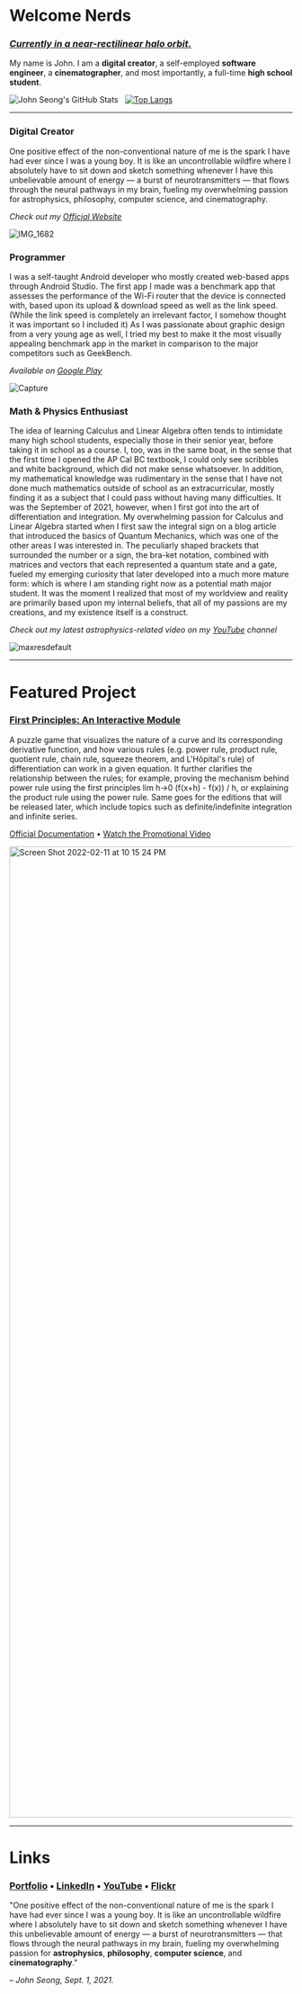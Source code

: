 # Welcome Nerds

### [*Currently in a near-rectilinear halo orbit.*](https://github.com/wonmor)

My name is John. I am a **digital creator**, a self-employed **software engineer**, a **cinematographer**, and most importantly, a full-time **high school student**.

![John Seong's GitHub Stats](https://github-readme-stats.vercel.app/api?username=wonmor&show_icons=true&theme=github_dark)&nbsp;&nbsp;&nbsp;[![Top Langs](https://github-readme-stats.vercel.app/api/top-langs/?username=wonmor&theme=github_dark)](https://github.com/anuraghazra/github-readme-stats)

---

### Digital Creator
One positive effect of the non-conventional nature of me is the spark I have had ever since I was a young boy. It is like an uncontrollable wildfire where I absolutely have to sit down and sketch something whenever I have this unbelievable amount of energy — a burst of neurotransmitters — that flows through the neural pathways in my brain, fueling my overwhelming passion for astrophysics, philosophy, computer science, and cinematography.

*Check out my [Official Website](https://johnseong.info)*

![IMG_1682](https://user-images.githubusercontent.com/35755386/153048922-1a157de1-711b-43a2-bec6-7160fa34a846.jpg)

### Programmer
I was a self-taught Android developer who mostly created web-based apps through Android Studio. The first app I made was a benchmark app that assesses the performance of the Wi-Fi router that the device is connected with, based upon its upload & download speed as well as the link speed. (While the link speed is completely an irrelevant factor, I somehow thought it was important so I included it) As I was passionate about graphic design from a very young age as well, I tried my best to make it the most visually appealing benchmark app in the market in comparison to the major competitors such as GeekBench.

*Available on [Google Play](https://play.google.com/store/apps/details?id=com.studiohorizon.wipi&hl=en_CA&gl=US)*

![Capture](https://user-images.githubusercontent.com/35755386/153048586-8342fd63-7f11-47ae-bda2-27f5bb7dfebc.PNG)

### Math & Physics Enthusiast
The idea of learning Calculus and Linear Algebra often tends to intimidate many high school students, especially those in their senior year, before taking it in school as a course. I, too, was in the same boat, in the sense that the first time I opened the AP Cal BC textbook, I could only see scribbles and white background, which did not make sense whatsoever. In addition, my mathematical knowledge was rudimentary in the sense that I have not done much mathematics outside of school as an extracurricular, mostly finding it as a subject that I could pass without having many difficulties. It was the September of 2021, however, when I first got into the art of differentiation and integration. My overwhelming passion for Calculus and Linear Algebra started when I first saw the integral sign on a blog article that introduced the basics of Quantum Mechanics, which was one of the other areas I was interested in. The peculiarly shaped brackets that surrounded the number or a sign, the bra-ket notation, combined with matrices and vectors that each represented a quantum state and a gate, fueled my emerging curiosity that later developed into a much more mature form: which is where I am standing right now as a potential math major student. It was the moment I realized that most of my worldview and reality are primarily based upon my internal beliefs, that all of my passions are my creations, and my existence itself is a construct.

*Check out my latest astrophysics-related video on my [YouTube](https://www.youtube.com/watch?v=AnD9-1YCGdg) channel*

![maxresdefault](https://user-images.githubusercontent.com/35755386/153048238-72fa3551-0576-47d2-83a9-29f276291c77.jpg)

---

# Featured Project

### [First Principles: An Interactive Module](https://github.com/GameGenesis/First-Principles)

A puzzle game that visualizes the nature of a curve and its corresponding derivative function, and how various rules (e.g. power rule, product rule, quotient rule, chain rule, squeeze theorem, and L'Hôpital's rule) of differentiation can work in a given equation. It further clarifies the relationship between the rules; for example, proving the mechanism behind power rule using the first principles lim h->0 (f(x+h) - f(x)) / h, or explaining the product rule using the power rule. Same goes for the editions that will be released later, which include topics such as definite/indefinite integration and infinite series.

[Official Documentation](https://github.com/GameGenesis/First-Principles/wiki/First-Principles-Official-Documentation) • [Watch the Promotional Video](https://www.youtube.com/watch?v=yKqpSoZj574)

<img width="1728" alt="Screen Shot 2022-02-11 at 10 15 24 PM" src="https://user-images.githubusercontent.com/35755386/153695203-d09858ab-5535-4946-af75-9a15042ca92e.png">

---

# Links

### [Portfolio](https://johnseong.info/projects)&nbsp;•&nbsp;[LinkedIn](https://www.linkedin.com/in/john-seong-9194321a9/)&nbsp;•&nbsp;[YouTube](https://youtube.com/c/JohnSeong)&nbsp;•&nbsp;[Flickr](https://www.flickr.com/people/johnseongemini8/)

"One positive effect of the non-conventional nature of me is the spark I have had ever since I was a young boy. It is like an uncontrollable wildfire where I absolutely have to sit down and sketch something whenever I have this unbelievable amount of energy — a burst of neurotransmitters — that flows through the neural pathways in my brain, fueling my overwhelming passion for **astrophysics**, **philosophy**, **computer science**, and **cinematography**."

*– John Seong, Sept. 1, 2021.*
